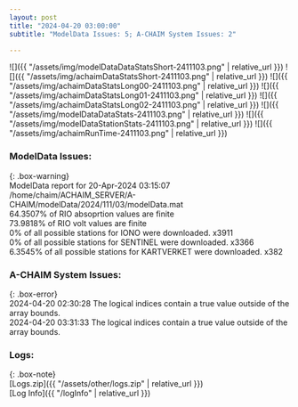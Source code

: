 ```yaml
---
layout: post
title: "2024-04-20 03:00:00"
subtitle: "ModelData Issues: 5; A-CHAIM System Issues: 2"

---
```


![]({{ "/assets/img/modelDataDataStatsShort-2411103.png" | relative_url }})
![]({{ "/assets/img/achaimDataStatsShort-2411103.png" | relative_url }})
![]({{ "/assets/img/achaimDataStatsLong00-2411103.png" | relative_url }})
![]({{ "/assets/img/achaimDataStatsLong01-2411103.png" | relative_url }})
![]({{ "/assets/img/achaimDataStatsLong02-2411103.png" | relative_url }})
![]({{ "/assets/img/modelDataDataStats-2411103.png" | relative_url }})
![]({{ "/assets/img/modelDataStationStats-2411103.png" | relative_url }})
![]({{ "/assets/img/achaimRunTime-2411103.png" | relative_url }})


### ModelData Issues:  
  
{: .box-warning}  
 ModelData report for 20-Apr-2024 03:15:07   
 /home/chaim/ACHAIM_SERVER/A-CHAIM/modelData/2024/111/03/modelData.mat   
 64.3507% of RIO absoprtion values are finite   
 73.9818% of RIO volt values are finite   
 0% of all possible stations for IONO were downloaded. x3911   
 0% of all possible stations for SENTINEL were downloaded. x3366   
 6.3545% of all possible stations for KARTVERKET were downloaded. x382   
  
### A-CHAIM System Issues:  
  
{: .box-error}  
2024-04-20 02:30:28 The logical indices contain a true value outside of the array bounds.  
2024-04-20 03:31:33 The logical indices contain a true value outside of the array bounds.  

### Logs:  
  
{: .box-note}  
[Logs.zip]({{ "/assets/other/logs.zip" | relative_url }})  
[Log Info]({{ "/logInfo" | relative_url }})  

